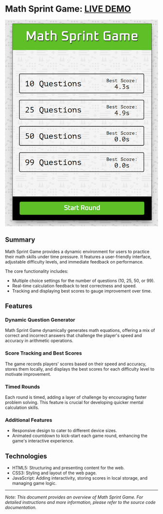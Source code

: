 # Math Sprint Game: [LIVE DEMO](https://shcoobz.github.io/math-sprint-game/)

![Math Sprint Game](img/math-sprint-game.png)

## Summary

Math Sprint Game provides a dynamic environment for users to practice their math skills under time pressure. It features a user-friendly interface, adjustable difficulty levels, and immediate feedback on performance.

The core functionality includes:

- Multiple choice settings for the number of questions (10, 25, 50, or 99).
- Real-time calculation feedback to test correctness and speed.
- Tracking and displaying best scores to gauge improvement over time.

## Features

### Dynamic Question Generator

Math Sprint Game dynamically generates math equations, offering a mix of correct and incorrect answers that challenge the player's speed and accuracy in arithmetic operations.

### Score Tracking and Best Scores

The game records players' scores based on their speed and accuracy, stores them locally, and displays the best scores for each difficulty level to motivate improvement.

### Timed Rounds

Each round is timed, adding a layer of challenge by encouraging faster problem solving. This feature is crucial for developing quicker mental calculation skills.

### Additional Features

- Responsive design to cater to different device sizes.
- Animated countdown to kick-start each game round, enhancing the game's interactive experience.

## Technologies

- HTML5: Structuring and presenting content for the web.
- CSS3: Styling and layout of the web page.
- JavaScript: Adding interactivity, storing scores in local storage, and managing game logic.

---

_Note: This document provides an overview of Math Sprint Game. For detailed instructions and more information, please refer to the source code documentation._
